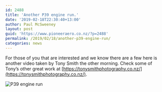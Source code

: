 ```yaml
---
id: 2488
title: 'Another P39 engine run.'
date: '2019-02-18T22:30:40+13:00'
author: Paul McSweeney
layout: post
guid: 'https://www.pioneeraero.co.nz/?p=2488'
permalink: /2019/02/18/another-p39-engine-run/
categories: news
---
```


For those of you that are interested and we know there are a few here is another video taken by Tony Smith the other morning. Check some of Tony’s other great work at [https://tonysmithphotography.co.nz/](https://tonysmithphotography.co.nz/).

![P39 engine run](https://www.youtube.com/embed/pA5iBZvBJuM)
